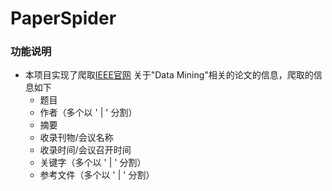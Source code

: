 # PaperSpider

### 功能说明
 - 本项目实现了爬取[IEEE官网](http://ieeexplore.ieee.org/Xplore/home.jsp) 关于"Data Mining"相关的论文的信息，爬取的信息如下
    - 题目
    - 作者（多个以 ' | ' 分割）
    - 摘要
    - 收录刊物/会议名称
    - 收录时间/会议召开时间
    - 关键字（多个以 ' | ' 分割）
    - 参考文件（多个以 ' | ' 分割）
